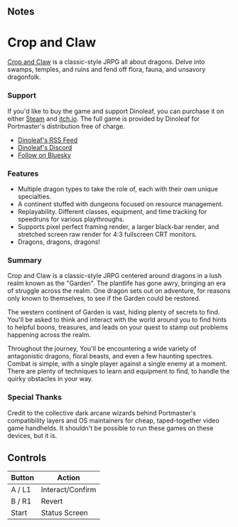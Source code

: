 ## Notes

# Crop and Claw

[Crop and Claw](https://dinoleaf.com/presskit/cropandclaw/) is a classic-style JRPG all about dragons. Delve into swamps, temples, and ruins and fend off flora, fauna, and unsavory dragonfolk.

### Support

If you'd like to buy the game and support Dinoleaf, you can purchase it on either [Steam](https://store.steampowered.com/app/2760970/Crop_and_Claw) and [itch.io](https://dinoleaf.itch.io/crop-and-claw). The full game is provided by Dinoleaf for Portmaster's distribution free of charge.

* [Dinoleaf's RSS Feed](https://dinoleaf.com/feed.xml)
* [Dinoleaf's Discord](https://discord.gg/D3ttpCkmyk)
* [Follow on Bluesky](https://bsky.app/profile/dinoleaf.com)

### Features

* Multiple dragon types to take the role of, each with their own unique specialties.
* A continent stuffed with dungeons focused on resource management.
* Replayability. Different classes, equipment, and time tracking for speedruns for various playthroughs.
* Supports pixel perfect framing render, a larger black-bar render, and stretched screen raw render for 4:3 fullscreen CRT monitors.
* Dragons, dragons, dragons!

### Summary

Crop and Claw is a classic-style JRPG centered around dragons in a lush realm known as the "Garden". The plantlife has gone awry, bringing an era of struggle across the realm. One dragon sets out on adventure, for reasons only known to themselves, to see if the Garden could be restored.

The western continent of Garden is vast, hiding plenty of secrets to find. You'll be asked to think and interact with the world around you to find hints to helpful boons, treasures, and leads on your quest to stamp out problems happening across the realm.

Throughout the journey, You'll be encountering a wide variety of antagonistic dragons, floral beasts, and even a few haunting spectres. Combat is simple, with a single player against a single enemy at a moment. There are plenty of techniques to learn and equipment to find, to handle the quirky obstacles in your way.

### Special Thanks

Credit to the collective dark arcane wizards behind Portmaster's compatibility layers and OS maintainers for cheap, taped-together video game handhelds. It shouldn't be possible to run these games on these devices, but it is.

## Controls

| Button | Action |
|--|--| 
|A / L1|Interact/Confirm|
|B / R1|Revert|
|Start|Status Screen|


